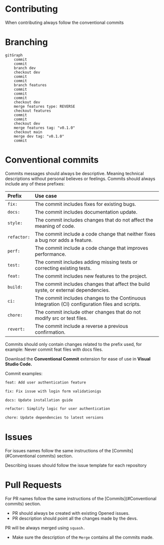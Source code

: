 # Contributing
When contributing always follow the conventional commits

# Branching

```mermaid
gitGraph
	commit
	commit
	branch dev
	checkout dev
	commit
	commit
	branch features
	commit
	commit
	commit
	checkout dev
	merge features type: REVERSE
	checkout features
	commit
	commit
	checkout dev
	merge features tag: "v0.1.0"
	checkout main
	merge dev tag: "v0.1.0"
	commit

```

# Conventional commits
Commits messages should always be descriptive. Meaning technical descriptions without personal believes or feelings. Commits should always include any of these prefixes:

| **Prefix**   | **Use case**             |
| :------------| :------------------------| 
|`fix:`      | The commit includes fixes for existing bugs.|
|`docs:`      | The commit includes documentation update.|
|`style:`     | The commit includes changes that do not affect the meaning of code.|
|`refactor:`      | The commit include a code change that neither fixes a bug nor adds a feature.|
|`perf:`      | The commit include a code change that improves performance.|
|`test:`      | The commit includes adding missing tests or correcting existing tests.|
|`feat:`      | The commit includes new features to the project.|
|`build:`      | The commit includes changes that affect the build syste, or external dependencies.|
|`ci:`      | The commit includes changes to the Continuous Integration (CI) configuration files and scripts.|
|`chore:`      | The commit include other changes that do not modify src or test files.|
|`revert:`      | The commit include a reverse a previous confirmation.|

Commits should only contain changes related to the prefix used, for example: Never commit feat files with docs files.

Download the **Conventional Commit** extension for ease of use in **Visual Studio Code.**

Commit examples:

```bash
feat: Add user authentication feature
```

```bash
fix: Fix issue with login form validationigs
```

```bash
docs: Update installation guide
```

```bash
refactor: Simplify logic for user authentication
```

```bash
chore: Update dependencies to latest versions
```
# Issues
For issues names follow the same instructions of the [Commits](#Conventional commits) section.

Describing issues should follow the issue template for each repository

# Pull Requests
For PR names follow the same instructions of the [Commits](#Conventional commits) section.

- PR should always be created with existing Opened issues.
- PR description should point all the changes made by the devs.

PR will be always merged using `squash.`

- Make sure the description of the `Merge` contains all the commits made.
